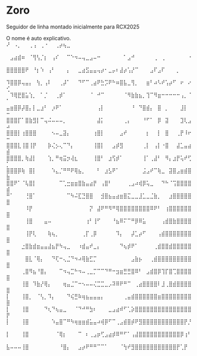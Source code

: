 # Zoro
Seguidor de linha montado inicialmente para RCX2025




O nome é auto explicativo.
⠜⠀⠠⡀⠀⠀⢀⢠⠀⢀⠐⠀⠀⢀⡴⢦⣀⠀⠀⠀⠀⠀⠀⠀⠀⠀⠀⠀⠀⠀⠀⠀⠀⠀⠀⠀⠀⠀⠀⠀⠀⠀⠀⠀⠀⠀⠀⠀⠀⠀
⠀⣠⣴⣾⠶⠀⠈⢻⢣⡈⡆⠀⢠⠎⠀⠀⠉⠑⠲⠤⢤⣀⣠⠤⠒⠀⠀⠀⠀⠀⠀⠁⣠⠚⠀⠀⠀⠀⠀⢀⠀⢀⠀⠀⠀⠀⠀⠀⠐⠀
⣿⣿⣿⣿⣿⠟⠀⠘⡆⠱⠀⢠⠃⠀⠀⠀⡄⠀⠀⣀⣴⣫⣤⣤⢤⡴⠂⣀⡤⠆⣼⡴⢡⡜⠉⠀⠀⠀⣠⠏⣠⠏⠀⠀⠀⡀⠀⠀⠀⠀
⠹⣿⣿⡿⢤⣤⡄⠀⢳⡀⢠⠇⠀⠀⢀⡼⠁⠀⠀⠙⠋⠉⢀⣴⠟⣓⡩⠟⠓⠶⣿⣧⣀⢻⡀⠀⠀⣶⠃⠴⠣⠞⢡⡴⠋⠀⠖⠀⠔⢊
⠀⠹⢿⣟⣿⣥⢱⡀⠀⠁⡈⠀⠀⢀⡾⠁⠀⠀⠀⠀⠀⠀⠈⠀⠚⠉⠀⠀⠀⠀⠀⠈⠻⣷⣷⣦⡀⢹⠉⠻⣶⠒⠒⠒⠒⠒⢠⡀⠈⠁
⣤⣶⣿⡿⡼⣿⡄⡇⣀⣰⠃⠀⡰⠟⠁⠀⠀⠀⠀⠀⠀⠀⠀⠀⢠⡇⠀⠀⠀⠀⠀⠀⠀⠘⠀⠙⣿⣾⡄⠀⣿⠀⡀⠀⠀⠀⣸⡇⠀⠒
⣿⣿⣿⡏⠁⣿⣷⣻⡇⠉⢤⠬⠤⠤⠤⡀⠀⠀⠀⠀⠀⠀⠀⠀⣼⡅⠀⠀⠀⠀⠀⢀⡄⠀⠀⠀⠘⠋⠁⠀⡿⠀⣽⠀⠀⠀⣹⢇⣠⠴
⣿⣿⣿⡇⢰⣿⣿⣿⠀⠀⠀⠀⠢⠤⣀⣽⡄⠀⠀⠀⠀⠀⠀⢰⣿⡇⠀⠀⠀⠀⣠⠞⠀⠀⠀⠀⠀⡆⠀⠀⡇⠀⣿⠀⠀⢀⡟⠸⠖⠒
⣿⣿⣿⣇⢸⣿⢸⡟⠀⠀⠀⡷⢌⡢⢄⠉⠙⡄⠀⠀⠀⠀⠀⢸⣿⡇⠀⠀⣠⡾⣻⠀⠀⠀⠀⠀⢀⡇⠀⢠⡇⠐⣿⠀⠀⣼⣁⣤⣴⣾
⣿⣿⣿⣿⡀⢷⣼⡇⠀⠀⠀⢱⡀⠛⢶⣭⡲⢼⣆⠀⠀⠀⠀⢸⣿⠃⠀⣰⢫⡾⠁⠀⠀⠀⠀⠀⢸⠁⢀⣼⠃⠀⠻⡄⣰⡟⢥⠞⢋⡁
⣿⣿⣿⡿⢷⠀⣿⡇⠀⠀⠀⠀⠱⣄⡈⠛⠛⠟⢿⣦⡀⠀⠀⠀⠃⠀⣰⣣⠟⠁⠀⠀⠀⠀⠀⠀⣨⣠⠞⠉⢷⣀⠀⣽⣿⣠⣶⣾⣿⣷
⣿⣿⠟⠁⠈⢧⣿⡇⠀⠀⠀⠀⠀⠀⠉⢁⣒⣶⣶⣿⣷⣤⣴⡟⠀⢠⣿⠃⠀⠀⠀⠀⢀⣠⠴⢾⡿⢥⣀⠀⠀⠙⠓⠈⢩⣿⣿⣿⣿⣾
⠛⠁⠀⠀⠀⢘⣿⠁⠀⠀⠀⠀⠀⠀⠀⠀⠉⠳⠬⣏⣙⣿⣿⠀⠀⣺⣿⣦⣤⣴⣶⣿⣍⣀⣀⣸⣁⣀⣈⣷⡀⠀⠀⣰⣿⣿⣿⣿⣿⣿
⠀⠀⠀⠀⠀⠸⡟⠀⠀⠀⠀⠀⠀⠀⠀⠀⠀⠀⠀⠀⠀⠀⡝⠀⣼⠟⠛⠻⠛⢿⣿⣿⣿⣿⣿⣿⣿⣿⠿⠟⠃⠀⢰⣿⣿⣿⣿⣿⣿⣿
⠀⠀⠀⠀⠀⢸⣿⠀⠀⠀⣤⠤⠀⠀⠀⠀⠀⠀⠀⠀⠀⢰⠃⢸⠋⠀⠀⠀⠘⣦⠿⠍⠉⠛⡿⠿⣥⠀⠀⠀⠀⢠⣾⣿⣷⣿⣿⣿⣿⣿
⠀⠀⠀⠀⠀⢸⡟⢇⠀⠀⠀⢷⢦⡀⠀⠀⠀⠀⠀⠀⢀⡏⢀⡿⠀⠀⠀⠀⠀⠹⡄⠀⠀⡼⣁⡴⠋⠀⠀⠀⢠⣾⣿⣿⣿⣿⣿⣿⣿⣿
⠀⠀⠀⠀⣐⣿⣷⣾⣶⣤⣤⣼⣦⡟⠳⢤⣀⠀⠀⠰⣾⣤⠞⣀⡄⠀⠀⠀⠀⠀⠙⢦⡾⠟⠁⠀⠀⠀⠀⢀⣾⣿⣿⣾⣿⣿⣿⣿⣿⣿
⠀⠀⠀⠀⠀⣿⣇⠈⢿⡄⠀⠀⠙⢏⠒⢄⣈⠙⠲⠴⢿⣷⣋⡉⠀⠀⠀⠀⠀⠀⠀⠀⠀⣠⣷⡦⠀⠀⢀⣾⣿⣿⣿⣿⣿⣿⣿⣿⣿⣿
⠀⠀⠀⠀⢀⣿⠻⣦⠘⣿⡄⠀⠀⠀⠉⠲⢤⣉⠓⠲⠤⢀⣀⡉⠉⠉⠙⠛⠒⣲⣶⣛⣛⣿⠿⠃⠀⣠⣾⣿⡿⢹⡏⣿⢉⣿⣿⣿⣿⣿
⠀⠀⠀⠀⢸⣿⠀⠹⣷⡜⢿⡄⠀⠀⠀⢶⣤⣈⠉⠒⠢⠤⠤⢌⣉⣉⣀⡠⠽⠿⠟⠛⠉⠀⢀⣴⣿⣿⣿⣿⠇⣸⢀⣿⣾⣿⣿⣿⣿⣿
⡇⠀⠀⠀⢸⣿⡀⠀⠈⢣⡀⠹⡄⠀⠀⠀⠙⢮⣛⠷⢶⣦⣤⣤⣤⡄⠀⠀⠀⠀⠀⢀⣤⣾⣿⣿⣿⣿⣿⣿⣶⣿⣿⣿⣿⣿⣿⣿⣿⣿
⡇⠀⠀⠀⢸⣿⠀⠀⠀⠀⠙⢆⠙⢦⣤⣀⠀⠀⠈⠙⠚⠛⣳⠆⠀⠀⠀⣀⣠⣴⠾⠋⢁⡵⣿⣿⣿⣿⣿⣿⣿⣿⣿⣿⣿⣿⣿⣿⣿⡟
⡇⠀⠀⠀⢸⣿⠀⠀⠀⠀⠀⠀⠱⣤⣿⠉⠛⠳⢶⣶⣶⣾⣥⣤⠴⢾⡿⠋⠉⢀⣠⣾⣿⡾⠟⣻⣿⣿⣿⣿⣿⣿⣿⣿⣿⣿⣿⡟⡘⠀
⡇⠀⠀⠀⢸⣿⠀⠀⠀⠀⠀⠀⠀⠈⢿⡆⠀⠀⠀⠉⠀⠆⢀⣠⡶⢋⣠⣴⡾⠿⠛⠋⠁⢠⣼⣿⣿⣿⣿⣿⣿⣿⣿⣿⣿⣿⡿⢰⠃⠀
⣧⠤⠤⠤⢸⣿⠀⠀⠀⠀⠀⠀⠀⠀⠘⣿⡄⠀⠀⣠⡴⠟⠛⠛⠉⠉⠁⠀⠀⠀⠈⢳⠞⣻⣿⣿⣿⣿⣿⣿⣿⣿⣿⣿⣿⡟⢁⡟⠀⠀
